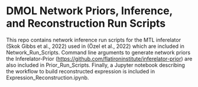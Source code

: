 # DMOL Network Priors, Inference, and Reconstruction Run Scripts

This repo contains network inference run scripts for the MTL inferelator (Skok Gibbs et al., 2022) used in (Özel et al., 2022) which are included in Network_Run_Scripts.
Command line arguments to generate network priors the Inferelator-Prior (https://github.com/flatironinstitute/inferelator-prior) are also included in Prior_Run_Scripts.
Finally, a Jupyter notebook describing the workflow to build reconstructed expression is included in Expression_Reconstruction.ipynb.
